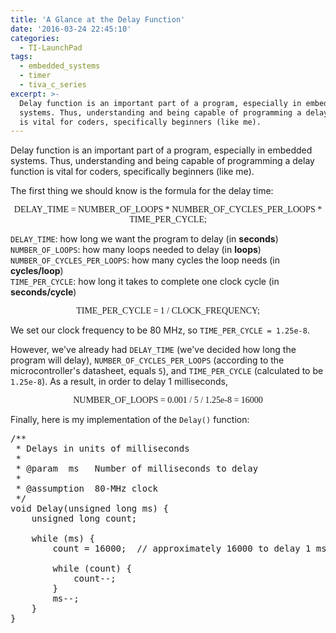 ```yaml
---
title: 'A Glance at the Delay Function'
date: '2016-03-24 22:45:10'
categories:
  - TI-LaunchPad
tags:
  - embedded_systems
  - timer
  - tiva_c_series
excerpt: >-
  Delay function is an important part of a program, especially in embedded
  systems. Thus, understanding and being capable of programming a delay function
  is vital for coders, specifically beginners (like me).
---
```


Delay function is an important part of a program, especially in embedded systems. Thus, understanding and being capable of programming a delay function is vital for coders, specifically beginners (like me).

The first thing we should know is the formula for the delay time:

<p align="center">
  <font face="consolas">
    DELAY_TIME = NUMBER_OF_LOOPS * NUMBER_OF_CYCLES_PER_LOOPS * TIME_PER_CYCLE;
  </font>
</p>

`DELAY_TIME`: how long we want the program to delay (in **seconds**)<br>
`NUMBER_OF_LOOPS`: how many loops needed to delay (in **loops**)<br>
`NUMBER_OF_CYCLES_PER_LOOPS`: how many cycles the loop needs (in **cycles/loop**)<br>
`TIME_PER_CYCLE`: how long it takes to complete one clock cycle (in **seconds/cycle**)

<p align="center">
  <font face="consolas">
    TIME_PER_CYCLE = 1 / CLOCK_FREQUENCY;
  </font>
</p>

We set our clock frequency to be 80 MHz, so `TIME_PER_CYCLE = 1.25e-8`.

However, we've already had `DELAY_TIME` (we've decided how long the program will delay), `NUMBER_OF_CYCLES_PER_LOOPS` (according to the microcontroller's datasheet, equals `5`), and `TIME_PER_CYCLE` (calculated to be `1.25e-8`). As a result, in order to delay 1 milliseconds,

<p align="center">
  <font face="consolas">
    NUMBER_OF_LOOPS = 0.001 / 5 / 1.25e-8 = 16000
  </font>
</p>

Finally, here is my implementation of the `Delay()` function:

<pre class="prettyprint c-html linenums:1">
/**
 * Delays in units of milliseconds
 *
 * @param  ms   Number of milliseconds to delay
 *
 * @assumption  80-MHz clock
 */
void Delay(unsigned long ms) {
    unsigned long count;

    while (ms) {
        count = 16000;  // approximately 16000 to delay 1 ms

        while (count) {
            count--;
        }
        ms--;
    }
}
</pre>
